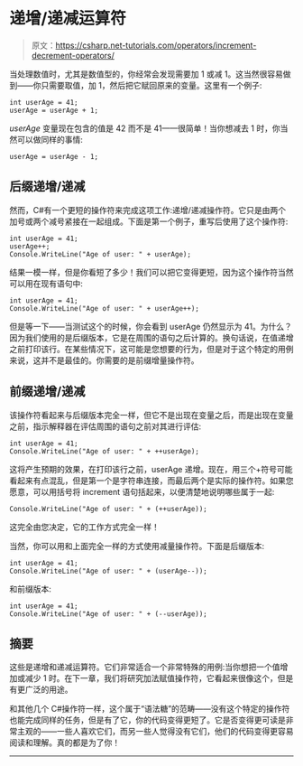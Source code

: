 # 递增/递减运算符

> 原文：<https://csharp.net-tutorials.com/operators/increment-decrement-operators/>

当处理数值时，尤其是数值型的，你经常会发现需要加 1 或减 1。这当然很容易做到——你只需要取值，加 1，然后把它赋回原来的变量。这里有一个例子:

```
int userAge = 41; 
userAge = userAge + 1; 
```

*userAge* 变量现在包含的值是 42 而不是 41——很简单！当你想减去 1 时，你当然可以做同样的事情:

```
userAge = userAge - 1; 
```

## 后缀递增/递减

然而，C#有一个更短的操作符来完成这项工作:递增/递减操作符。它只是由两个加号或两个减号紧接在一起组成。下面是第一个例子，重写后使用了这个操作符:

<input type="hidden" name="IL_IN_ARTICLE">

```
int userAge = 41; 
userAge++; 
Console.WriteLine("Age of user: " + userAge); 
```

结果一模一样，但是你看短了多少！我们可以把它变得更短，因为这个操作符当然可以用在现有语句中:

```
int userAge = 41; 
Console.WriteLine("Age of user: " + userAge++); 
```

但是等一下——当测试这个的时候，你会看到 userAge 仍然显示为 41。为什么？因为我们使用的是后缀版本，它是在周围的语句之后计算的。换句话说，在值递增之前打印该行。在某些情况下，这可能是您想要的行为，但是对于这个特定的用例来说，这并不是最佳的。你需要的是前缀增量操作符。

## 前缀递增/递减

该操作符看起来与后缀版本完全一样，但它不是出现在变量之后，而是出现在变量之前，指示解释器在评估周围的语句之前对其进行评估:

```
int userAge = 41; 
Console.WriteLine("Age of user: " + ++userAge); 
```

这将产生预期的效果，在打印该行之前，userAge 递增。现在，用三个+符号可能看起来有点混乱，但是第一个是字符串连接，而最后两个是实际的操作符。如果您愿意，可以用括号将 increment 语句括起来，以便清楚地说明哪些属于一起:

```
Console.WriteLine("Age of user: " + (++userAge)); 
```

这完全由您决定，它的工作方式完全一样！

当然，你可以用和上面完全一样的方式使用减量操作符。下面是后缀版本:

```
int userAge = 41; 
Console.WriteLine("Age of user: " + (userAge--)); 
```

和前缀版本:

```
int userAge = 41; 
Console.WriteLine("Age of user: " + (--userAge)); 
```

## 摘要

这些是递增和递减运算符。它们非常适合一个非常特殊的用例:当你想把一个值增加或减少 1 时。在下一章，我们将研究加法赋值操作符，它看起来很像这个，但是有更广泛的用途。

和其他几个 C#操作符一样，这个属于“语法糖”的范畴——没有这个特定的操作符也能完成同样的任务，但是有了它，你的代码变得更短了。它是否变得更可读是非常主观的——一些人喜欢它们，而另一些人觉得没有它们，他们的代码变得更容易阅读和理解。真的都是为了你！

* * *